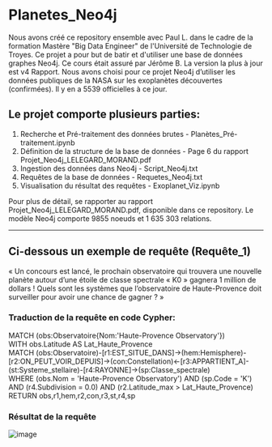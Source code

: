 # Planetes_Neo4j

Nous avons créé ce repository ensemble avec Paul L. dans le cadre de la formation Mastère "Big Data Engineer" de l'Université de Technologie de Troyes.  Ce projet a pour but de batir et d'utiliser une base de données graphes Neo4j. Ce cours était assuré par Jérôme B.
La version la plus à jour est v4 Rapport.
Nous avons choisi pour ce projet Neo4j d’utiliser les données publiques de la NASA sur les exoplanètes découvertes (confirmées). Il y en a 5539 officielles à ce jour.


## Le projet comporte plusieurs parties:
1. Recherche et Pré-traitement des données brutes - Planètes_Pré-traitement.ipynb
2. Définition de la structure de la base de données - Page 6 du rapport Projet_Neo4j_LELEGARD_MORAND.pdf
3. Ingestion des données dans Neo4j - Script_Neo4j.txt
4. Requêtes de la base de données  - Requetes_Neo4j.txt
5. Visualisation du résultat des requêtes - Exoplanet_Viz.ipynb  

Pour plus de détail, se rapporter au rapport Projet_Neo4j_LELEGARD_MORAND.pdf, disponible dans ce repository. Le modèle Neo4j comporte 9855 noeuds et 1 635 303 relations.

---

## Ci-dessous un exemple de requête (Requête_1)

« Un concours est lancé, le prochain observatoire qui trouvera une nouvelle planète autour d’une étoile de classe spectrale « K0 » gagnera 1 million de dollars ! Quels sont les systèmes que l’observatoire de Haute-Provence doit surveiller pour avoir une chance de gagner ? »

### Traduction de la requête en code Cypher:  
MATCH (obs:Observatoire{Nom:'Haute-Provence Observatory'})  
WITH obs.Latitude AS Lat_Haute_Provence  
MATCH (obs:Observatoire)-[r1:EST_SITUE_DANS]->(hem:Hemisphere)-[r2:ON_PEUT_VOIR_DEPUIS]->(con:Constellation)<-[r3:APPARTIENT_A]-(st:Systeme_stellaire)-[r4:RAYONNE]->(sp:Classe_spectrale)  
WHERE (obs.Nom = 'Haute-Provence Observatory') AND (sp.Code = 'K') AND (r4.Subdivision = 0.0) AND (r2.Latitude_max > Lat_Haute_Provence)  
RETURN obs,r1,hem,r2,con,r3,st,r4,sp  

### Résultat de la requête
![image](https://github.com/Nimodeyv/Planetes_Neo4j/assets/105541734/1b7bd704-538b-4de2-9043-259e7a55e441)
